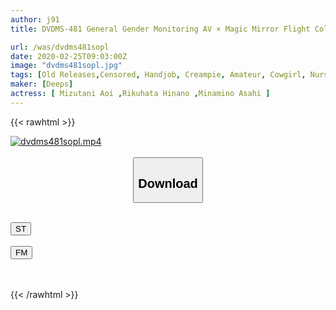 ```yaml
---
author: j91
title: DVDMS-481 General Gender Monitoring AV × Magic Mirror Flight Collaboration Planning Gentle Active Nurses Can You Keep The Men's Pools ○ Port Continuously With Healing Handjob And Blowjob During Lunch Break? Nurse Oma Who Got Wet With Thick Semen That Pops Out Vigorously.

url: /was/dvdms481sopl
date: 2020-02-25T09:03:00Z
image: "dvdms481sopl.jpg"
tags: [Old Releases,Censored, Handjob, Creampie, Amateur, Cowgirl, Nurse	]
maker: [Deeps]
actress: [ Mizutani Aoi ,Rikuhata Hinano ,Minamino Asahi ]
---
```



{{< rawhtml >}}

<div class="video" data-videoid="wgBw1ZOoOZHJmBl">
    <a href="javascript:;">
        <img src="/was/dvdms481sopl/dvdms481sopl.jpg" width="WIDTH" height="HEIGHT" alt="dvdms481sopl.mp4" loading="lazy">
    </a>
</div>

<script type="text/javascript" src="https://j91.asia/asset/on-demand-st.js"></script>

<br>
  <link rel="stylesheet" href="https://j91.asia/asset/bs5.css">
  
  <center>
  <button class="btn btn-primary" type="button" data-bs-toggle="collapse" data-bs-target=".multi-collapse" aria-expanded="false" aria-controls="multiCollapseExample1 multiCollapseExample2"><h2>Download</h2></button></center>
</p>
<div class="row">
  <div class="col">
    <div class="collapse multi-collapse" id="multiCollapseExample1">
      <div class="card card-body">
	      	      <br>
<div class="buttons">  
<a href="https://streamtape.to/v/wgBw1ZOoOZHJmBl" target="_blank"><button class="btn-hover color-3"><i class="fa fa-download"></i> ST</button></a></div>
    </div>
  </div>
</div>
  <div class="col">
    <div class="collapse multi-collapse" id="multiCollapseExample2">
      <div class="card card-body">
	      <br>
<div class="buttons">
    <a href="https://filemoon.sx/d/m7vm8uldcsmf" target="_blank"><button class="btn-hover color-8"><i class="fa fa-download"></i> FM</button></a></div>
<br><br>
      </div>
    </div>
  </div>
</div>

{{< /rawhtml >}}